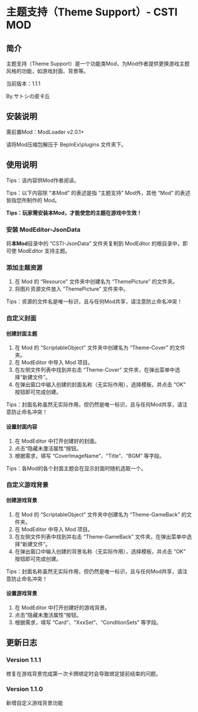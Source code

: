 # 主题支持（Theme Support）- CSTI MOD



## 简介

主题支持（Theme Support）是一个功能类Mod，为Mod作者提供更换游戏主题风格的功能，如游戏封面、背景等。



当前版本：1.1.1

By.サトシの皮卡丘



## 安装说明

需前置Mod：ModLoader v2.0.1+

请将Mod压缩包解压于 BepInEx\plugins 文件夹下。



## 使用说明

Tips：该内容供Mod作者阅读。

Tips：以下内容除 “本Mod” 的表述是指 “主题支持” Mod外，其他 “Mod” 的表述皆指您所制作的 Mod。

**Tips：玩家需安装本Mod，才能使您的主题在游戏中生效！**



### 安装 ModEditor-JsonData

将**本Mod**目录中的 “CSTI-JsonData” 文件夹复制到 ModEditor 的根目录中，即可使 ModEditor 支持主题。



### 添加主题资源

1. 在 Mod 的 “Resource” 文件夹中创建名为 “ThemePicture” 的文件夹。
2. 将图片资源文件放入 “ThemePicture” 文件夹中。

Tips：资源的文件名是唯一标识，且与任何Mod共享，请注意防止命名冲突！



### 自定义封面

#### 创建封面主题

1. 在 Mod 的 “ScriptableObject” 文件夹中创建名为 “Theme-Cover” 的文件夹。
2. 在 ModEditor 中导入 Mod 项目。
3. 在左侧文件列表中找到并右击 “Theme-Cover” 文件夹，在弹出菜单中选择“新建文件”。
4. 在弹出窗口中输入创建的封面名称（无实际作用），选择模板，并点击 “OK” 按钮即可完成创建。

Tips：封面名称虽然无实际作用，但仍然是唯一标识，且与任何Mod共享，请注意防止命名冲突！



#### 设置封面内容

1. 在 ModEditor 中打开创建好的封面。
2. 点击“隐藏未激活属性“按钮。
5. 根据需求，填写 “CoverImageName”、“Title”、“BGM” 等字段。

Tips：各Mod的各个封面主题会在显示封面时随机选取一个。



### 自定义游戏背景

#### 创建游戏背景

1. 在 Mod 的 “ScriptableObject” 文件夹中创建名为 “Theme-GameBack” 的文件夹。
2. 在 ModEditor 中导入 Mod 项目。
3. 在左侧文件列表中找到并右击 “Theme-GameBack” 文件夹，在弹出菜单中选择“新建文件”。
4. 在弹出窗口中输入创建的背景名称（无实际作用），选择模板，并点击 “OK” 按钮即可完成创建。

Tips：封面名称虽然无实际作用，但仍然是唯一标识，且与任何Mod共享，请注意防止命名冲突！



#### 设置游戏背景

1. 在 ModEditor 中打开创建好的游戏背景。
2. 点击“隐藏未激活属性“按钮。
3. 根据需求，填写 “Card”、“XxxSet”、“ConditionSets” 等字段。



## 更新日志

### Version 1.1.1

修复在游戏背景完成第一次卡牌绑定时会导致绑定提前结束的问题。



### Version 1.1.0

新增自定义游戏背景功能